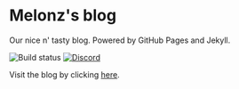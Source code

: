# Melonz's blog
Our nice n' tasty blog. Powered by GitHub Pages and Jekyll.

![Build status](https://travis-ci.org/Melonz/melonz.github.io.svg?branch=master)
[![Discord](https://img.shields.io/badge/discord-melonzinc-7289DA.svg)](https://discord.gg/rQBPWrV)


Visit the blog by clicking [here](https://blog.melonz.nl).
